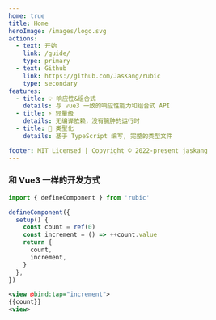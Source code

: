 ```yaml
---
home: true
title: Home
heroImage: /images/logo.svg
actions:
  - text: 开始
    link: /guide/
    type: primary
  - text: Github
    link: https://github.com/JasKang/rubic
    type: secondary
features:
  - title: 💡 响应性&组合式
    details: 与 vue3 一致的响应性能力和组合式 API
  - title: ⚡️ 轻量级
    details: 无编译依赖，没有臃肿的运行时
  - title: 🔑 类型化
    details: 基于 TypeScript 编写, 完整的类型文件

footer: MIT Licensed | Copyright © 2022-present jaskang
---
```


### 和 Vue3 一样的开发方式

<CodeGroup>
  <CodeGroupItem title="组件:js" active>

```ts
import { defineComponent } from 'rubic'

defineComponent({
  setup() {
    const count = ref(0)
    const increment = () => ++count.value
    return {
      count,
      increment,
    }
  },
})
```

  </CodeGroupItem>

  <CodeGroupItem title="组件:wxml">
  
```xml
<view @bind:tap="increment">
{{count}}
<view>
```

  </CodeGroupItem>
</CodeGroup>
